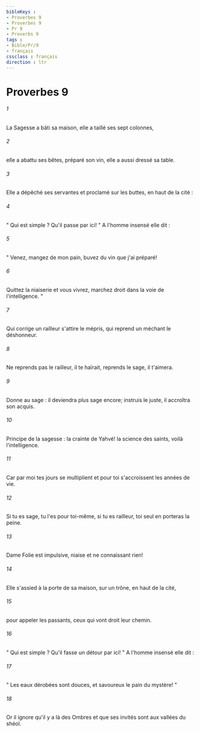 ```yaml
---
bibleKeys : 
- Proverbes 9
- Proverbes 9
- Pr 9
- Proverbs 9
tags : 
- Bible/Pr/9
- français
cssclass : français
direction : ltr
---
```


# Proverbes 9

###### 1
La Sagesse a bâti sa maison, elle a taillé ses sept colonnes, 
###### 2
elle a abattu ses bêtes, préparé son vin, elle a aussi dressé sa table. 
###### 3
Elle a dépêché ses servantes et proclamé sur les buttes, en haut de la cité : 
###### 4
" Qui est simple ? Qu'il passe par ici! " A l'homme insensé elle dit : 
###### 5
" Venez, mangez de mon pain, buvez du vin que j'ai préparé! 
###### 6
Quittez la niaiserie et vous vivrez, marchez droit dans la voie de l'intelligence. " 
###### 7
Qui corrige un railleur s'attire le mépris, qui reprend un méchant le déshonneur. 
###### 8
Ne reprends pas le railleur, il te haïrait, reprends le sage, il t'aimera. 
###### 9
Donne au sage : il deviendra plus sage encore; instruis le juste, il accroîtra son acquis. 
###### 10
Principe de la sagesse : la crainte de Yahvé! la science des saints, voilà l'intelligence. 
###### 11
Car par moi tes jours se multiplient et pour toi s'accroissent les années de vie. 
###### 12
Si tu es sage, tu l'es pour toi-même, si tu es railleur, toi seul en porteras la peine. 
###### 13
Dame Folie est impulsive, niaise et ne connaissant rien! 
###### 14
Elle s'assied à la porte de sa maison, sur un trône, en haut de la cité, 
###### 15
pour appeler les passants, ceux qui vont droit leur chemin. 
###### 16
" Qui est simple ? Qu'il fasse un détour par ici! " A l'homme insensé elle dit : 
###### 17
" Les eaux dérobées sont douces, et savoureux le pain du mystère! " 
###### 18
Or il ignore qu'il y a là des Ombres et que ses invités sont aux vallées du shéol. 
